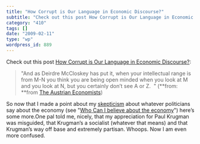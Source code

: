 ```yaml
---
title: "How Corrupt is Our Language in Economic Discourse?"
subtitle: "Check out this post How Corrupt is Our Language in Economic Discourse?"
category: "410"
tags: []
date: "2009-02-11"
type: "wp"
wordpress_id: 889
---
```

Check out this post [How Corrupt is Our Language in Economic Discourse?](http://austrianeconomists.typepad.com/weblog/2009/02/how-corrupt-is-our-language-in-economic-discourse.html):
> "And as Deirdre McCloskey has put it, when your intellectual range is from M-N you think you are being open minded when you look at M and you look at N, but you certainly don’t see A or Z.  " (**from: **from [The Austrian Economists](http://austrianeconomists.typepad.com/weblog/atom.xml)) 

 So now that I made a point about my [skepticism](http://en.wikipedia.org/wiki/Skeptics) about whatever politicians say about the economy (see "[Who Can I believe about the economy](/2009/02/08/who-can-i-believe-about-the-economy/)") here’s some more.One pal told me, nicely, that my appreciation for Paul Krugman was misguided, that Krugman’s a socialist (whatever that means) and that Krugman’s way off base and extremely partisan. Whoops. Now I am even more confused.